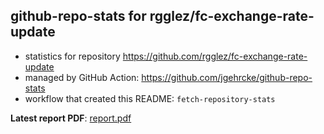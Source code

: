 ## github-repo-stats for rgglez/fc-exchange-rate-update

- statistics for repository https://github.com/rgglez/fc-exchange-rate-update
- managed by GitHub Action: https://github.com/jgehrcke/github-repo-stats
- workflow that created this README: `fetch-repository-stats`

**Latest report PDF**: [report.pdf](https://github.com/rgglez/rgglez/raw/github-repo-stats/rgglez/fc-exchange-rate-update/latest-report/report.pdf)

